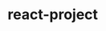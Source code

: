 # react-project
<!-- 
        //VIDEO GUIA
        //https://www.youtube.com/watch?v=pP7quzFmWBY&t=556s&ab_channel=Firebase
        //Firebase database
        //https://console.firebase.google.com/u/0/project/filessave-73b1a/database/filessave-73b1a-default-rtdb/data 
        
        -->